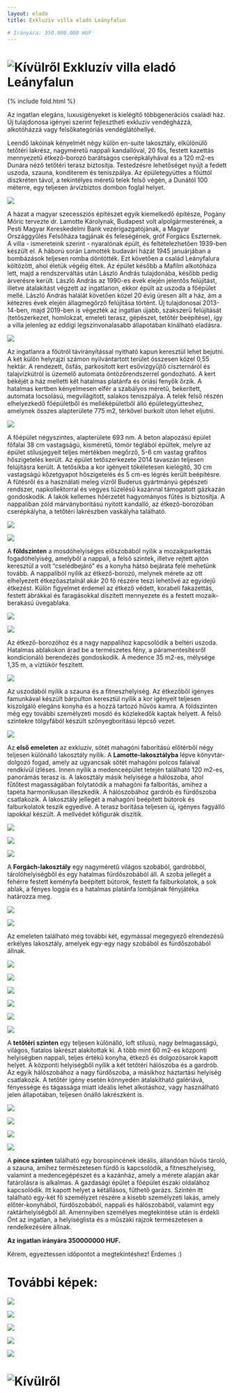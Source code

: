 ```yaml
---
layout: elado
title: Exkluzív villa eladó Leányfalun

# Irányára: 350.000.000 HUF
---
```


# ![Kívülről](https://i.imgur.com/8MmaJiO.jpg) Exkluzív villa eladó Leányfalun

{% include fold.html %}

Az ingatlan elegáns, luxusigényeket is kielégítő többgenerációs családi ház. Új tulajdonosa igényei szerint fejlesztheti exkluzív vendégházzá, alkotóházzá vagy felsőkategóriás vendéglátóhellyé. 

Leendő lakóinak kényelmét négy külön en-suite lakosztály, elkülönülő tetőtéri lakrész, nagyméretű nappali kandallóval, 20 fős, festett kazettás mennyezetű étkező-borozó barátságos cserépkályhával és a 120 m2-es Dunára néző tetőtéri terasz biztosítja. Testedzésre lehetőséget nyújt a fedett uszoda, szauna, konditerem és teniszpálya.  Az épületegyüttes a főúttól diszkréten távol, a tekintélyes méretű telek felső végén, a Dunától 100 méterre, egy teljesen árvízbiztos dombon foglal helyet.

![](https://i.imgur.com/UmMpxf5.jpg)

A házat a magyar szecessziós építészet egyik kiemelkedő építésze, Pogány Móric tervezte dr. Lamotte Károlynak, Budapest volt alpolgármesterének, a Pesti Magyar Kereskedelmi Bank vezérigazgatójának, a Magyar Országgyűlés Felsőháza tagjának és feleségének, gróf Forgács Eszternek. A villa - ismereteink szerint - nyaralónak épült, és feltételezhetően 1939-ben készült el. A háború során Lamotték budavári házát 1945 januárjában a bombázások teljesen romba döntötték. Ezt követően a család Leányfalura költözött, ahol életük végéig éltek. Az épület később a Mafilm alkotóháza lett, majd a rendszerváltás után László András tulajdonába, később pedig árverésre került. László András az 1990-es évek elején jelentős felújítást, illetve átalakítást végzett az ingatlanon, ekkor épült az uszoda a főépület mellé. László András halálát követően közel 20 évig üresen állt a ház, ám a kétezres évek elején állagmegőrző felújítása történt. Új tulajdonosai 2013-14-ben, majd 2019-ben is végezték az ingatlan újabb, szakszerű felújítását (tetőszerkezet, homlokzat, emeleti terasz, gépészet, tetőtér beépítése), így a villa jelenleg az eddigi legszínvonalasabb állapotában kínálható eladásra.

![](https://i.imgur.com/vuBA1tI.jpg)

Az ingatlanra a főútról távirányítással nyitható kapun keresztül lehet bejutni. A két külön helyrajzi számon nyilvántartott terület összesen közel 0,55 hektár. A rendezett, ősfás, parkosított kert esővízgyűjtő ciszternáról és talajvízkútról is üzemelő automata öntözőrendszerrel gondozható. A kert békéjét a ház melletti két hatalmas platánfa és óriási fenyők őrzik. A hatalmas kertben kényelmesen elfér a szabályos méretű, bekerített, automata locsolású, megvilágított, salakos teniszpálya.
A telek felső részén elhelyezkedő főépületből és melléképületből álló épületegyütteshez, amelynek összes alapterülete 775 m2, térkővel burkolt úton lehet eljutni. 

![](https://i.imgur.com/O9TRoi2.jpg)

A főépület négyszintes, alapterülete 693 nm. A beton alapozású épület főfalai 38 cm vastagságú, kisméretű, tömör téglából épültek, melyre az épület stílusjegyeit teljes mértékben megőrző, 5-6 cm vastag grafitos hőszigetelés került. Az épület tetőszerkezete 2014 tavaszán teljesen felújításra került. A tetősíkba a kor igényeit tökéletesen kielégítő, 30 cm vastagságú kőzetgyapot hőszigetelés és 5 cm-es légrés került beépítésre.
A fűtésről és a használati meleg vízről Buderus gyártmányú gépészeti rendszer, napkollektorral és vegyes tüzelésű kazánnal támogatott gázkazán gondoskodik. A lakók kellemes hőérzetét hagyományos fűtés is biztosítja. 
A nappaliban zöld márványborítású nyitott kandalló, az étkező-borozóban cserépkályha, a tetőtéri lakrészben vaskályha található.

![](https://i.imgur.com/I9vJjJN.jpg)

![](https://i.imgur.com/SfbOHv4.jpg)

A **földszinten** a mosdóhelyiséges előszobából nyílik a mozaikparkettás fogadóhelyiség, amelyből a nappali, a felső szintek, illetve rejtett ajtón keresztül a volt “cselédbejáró” és a konyha hátsó bejárata felé mehetünk tovább. A nappaliból nyílik az étkező-borozó, melynek mérete az ott elhelyezett étkezőasztalnál akár 20 fő részére teszi lehetővé az egyidejű étkezést. Külön figyelmet érdemel az étkező védett, korabeli fakazettás, festett ábrákkal és faragásokkal díszített mennyezete és a festett mozaik-berakású üvegablaka.

![](https://i.imgur.com/ovEUMst.jpg)

![](https://i.imgur.com/7CN6abi.jpg)

Az étkező-borozóhoz és a nagy nappalihoz kapcsolódik a beltéri uszoda.  Hatalmas ablakokon árad be a természetes fény, a páramentesítésről kondicionáló berendezés gondoskodik. A medence 35 m2-es, mélysége 1,35 m, a víztükör feszített. 

![](https://i.imgur.com/hoDXJYB.jpg)

Az uszodából nyílik a szauna és a fitneszhelyiség. Az étkezőből igényes famunkával készült bárpulton keresztül nyílik a kor igényeit teljesen kiszolgáló elegáns konyha és a hozzá tartozó hűvös kamra. A földszinten még egy további személyzeti mosdó és közlekedők kaptak helyett. A felső szintekre tölgyfából készült szőnyegborítású lépcső vezet.

![](https://i.imgur.com/UY2LdrJ.jpg)

Az **első emeleten** az exkluzív, sötét mahagóni faborítású előtérből négy teljesen különálló lakosztály nyílik.
A **Lamotte-lakosztályba** lépve könyvtár-dolgozó fogad, amely az ugyancsak sötét mahagóni polcos falaival rendkívül ízléses. Innen nyílik a medenceépület tetején található 120 m2-es, panorámás terasz is. A lakosztály másik helyisége a hálószoba, ahol fűtőtest magasságában folytatódik a mahagóni fa falborítás, amihez a tapéta harmonikusan illeszkedik. A hálószobához gardrób és fürdőszoba csatlakozik. A lakosztály jellegét a mahagóni beépített bútorok és falburkolatok teszik egyedivé. A terasz borítása teljesen új, igényes fagyálló lapokkal készült. A mellvédet kőfigurák díszítik.

![](https://i.imgur.com/GYtw7Wb.jpg)

![](https://i.imgur.com/DPZ0or8.jpg)

![](https://i.imgur.com/7jae6BE.jpg)

A **Forgách-lakosztály** egy nagyméretű világos szobából, gardróbból, tárolóhelyiségből és egy hatalmas fürdőszobából áll. A szoba jellegét a fehérre festett keményfa beépített bútorok, festett fa falburkolatok, a sok ablak, a fényes loggia és a hatalmas platánfa lombjának fényjátéka határozza meg.

![](https://i.imgur.com/YwbbN8x.jpg)

![](https://i.imgur.com/xttllkC.jpg)

Az emeleten található még további két, egymással megegyező elrendezésű erkélyes lakosztály, amelyek egy-egy nagy szobából és fürdőszobából állnak.

![](https://i.imgur.com/jRYbVQJ.jpg)

![](https://i.imgur.com/y6U8Cn1.jpg)

![](https://i.imgur.com/U07VpeJ.jpg)

![](https://i.imgur.com/AcMcNH8.jpg)

![](https://i.imgur.com/x1jO5dP.jpg)

![](https://i.imgur.com/yVXycKm.jpg)

A **tetőtéri szinten** egy teljesen különálló, loft stílusú, nagy belmagasságú, világos, fiatalos lakrészt alakítottak ki. A több mint 60 m2-es központi helyiségben nappali, teljes értékű konyha, étkező és dolgozósarok kapott helyet. A központi helyiségből nyílik a két tetőtéri hálószoba és a gardrób. Az egyik hálószobához a nagy fürdőszoba, a másikhoz háztartási helyiség csatlakozik.
A tetőtér igény esetén könnyedén átalakítható galériává, fényessége és tágassága miatt ideális lehet alkotáshoz, vagy használható jelen állapotában, teljesen önálló lakrészként is.

![](https://i.imgur.com/pZJghyz.jpg)

![](https://i.imgur.com/nfarYNY.jpg)

![](https://i.imgur.com/EiKa8HS.jpg)

![](https://i.imgur.com/p3teDkl.jpg)

A **pince szinten** található egy borospincének ideális, állandóan hűvös tároló, a szauna, amihez természetesen fürdő is kapcsolódik, a fitneszhelyiség, valamint a medencegépészet és a kazánház, amely a mérete alapján akár fatárolásra is alkalmas.
A gazdasági épület a főépület északi oldalához kapcsolódik. Itt kapott helyet a kétállásos, fűthető garázs. Szintén itt található egy-két fő személyzet részére a kisebb  személyzeti lakás, amely előtér-konyhából, fürdőszobából, nappali és hálószobából, valamint egy raktárhelyiségből áll.
Amennyiben személyes megtekintése után is érdekli Önt az ingatlan, a helyiséglista és a műszaki rajzok természetesen a rendelkezésére állnak.

**Az ingatlan irányára 350000000 HUF.**

Kérem, egyeztessen időpontot a megtekintéshez! Érdemes :)

# További képek:

![](https://i.imgur.com/R0lOqtg.jpg)

![](https://i.imgur.com/R8NBP4j.jpg)

![](https://i.imgur.com/7RA0g69.jpg)

![](https://i.imgur.com/DRCnttm.jpg)

![](https://i.imgur.com/bXvlyhP.jpg)

# ![Kívülről](https://i.imgur.com/ckFFnxG.jpg)
